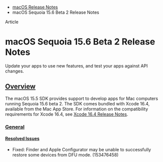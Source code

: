 - [macOS Release Notes](https://developer.apple.com/documentation/macos-release-notes)
- macOS Sequoia 15.6 Beta 2 Release Notes

Article

# macOS Sequoia 15.6 Beta 2 Release Notes

Update your apps to use new features, and test your apps against API changes.

## [Overview](https://developer.apple.com/documentation/macos-release-notes/macos-15_6-release-notes#Overview)

The macOS 15.5 SDK provides support to develop apps for Mac computers running Sequoia 15.6 beta 2. The SDK comes bundled with Xcode 16.4, available from the Mac App Store. For information on the compatibility requirements for Xcode 16.4, see [Xcode 16.4 Release Notes](https://developer.apple.com/documentation/Xcode-Release-Notes/xcode-16_4-release-notes).

### [General](https://developer.apple.com/documentation/macos-release-notes/macos-15_6-release-notes#General)

#### [Resolved Issues](https://developer.apple.com/documentation/macos-release-notes/macos-15_6-release-notes#Resolved-Issues)

- Fixed: Finder and Apple Configurator may be unable to successfully restore some devices from DFU mode. (153476458)
